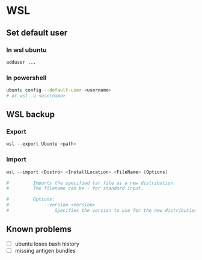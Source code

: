 # WSL

## Set default user

### In wsl ubuntu

```bash
adduser ...
```

### In powershell

```bash
ubuntu config --default-user <username>
# or wsl -u <username>
```

## WSL backup

### Export

```powershell
wsl --export Ubuntu <path>
```

### Import

```powershell
wsl --import <Distro> <InstallLocation> <FileName> [Options]

#         Imports the specified tar file as a new distribution.
#         The filename can be - for standard input.

#         Options:
#             --version <Version>
#                 Specifies the version to use for the new distribution.
```

## Known problems

- [ ] ubuntu loses bash history
- [ ] missing antigen bundles
